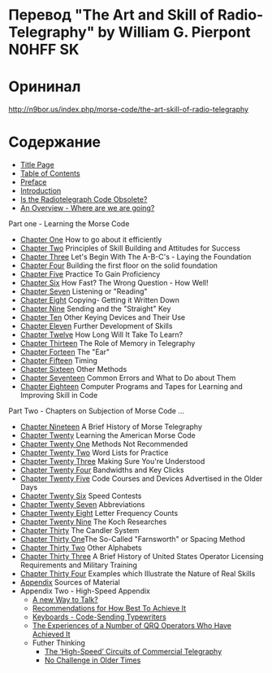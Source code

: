 # Перевод "The Art and Skill of Radio-Telegraphy" by William G. Pierpont N0HFF SK

# Орининал

http://n9bor.us/index.php/morse-code/the-art-skill-of-radio-telegraphy

# Содержание

* [Title Page](src/title-page.md)
* [Table of Contents](src/table-of-contents.md)
* [Preface](src/preface.md)
* [Introduction](src/introduction.md)
* [Is the Radiotelegraph Code Obsolete?](src/is-the-radiotelegraph-code-obsolete.md)
* [An Overview - Where are we are going?](src/an-overview-where-are-going.md)

Part one - Learning the Morse Code
* [Chapter One](src/chapter-one.md) How to go about it efficiently
* [Chapter Two](src/chapter-two.md) Principles of Skill Building and Attitudes for Success
* [Chapter Three](src/chapter-three.md) Let's Begin With The A-B-C's - Laying the Foundation
* [Chapter Four](src/chapter-four.md) Building the first floor on the solid foundation
* [Chapter Five](src/chapter-five.md) Practice To Gain Proficiency
* [Chapter Six](src/chapter-six.md) How Fast? The Wrong Question - How Well!
* [Chapter Seven](src/chapter-seven.md) Listening or "Reading"
* [Chapter Eight](src/chapter-eight.md) Copying- Getting it Written Down
* [Chapter Nine](src/chapter-nine.md) Sending and the "Straight" Key
* [Chapter Ten](src/chapter-ten.md) Other Keying Devices and Their Use
* [Chapter Eleven](src/chapter-eleven.md) Further Development of Skills
* [Chapter Twelve](src/chapter-twelve.md) How Long Will It Take To Learn?
* [Chapter Thirteen](src/chapter-thirteen.md) The Role of Memory in Telegraphy
* [Chapter Forteen](src/chapter-fourteen.md) The "Ear"
* [Chapter Fifteen](src/chapter-fifteen.md) Timing
* [Chapter Sixteen](src/chapter-sixteen.md) Other Methods
* [Chapter Seventeen](src/chapter-seventeen.md) Common Errors and What to Do about Them
* [Chapter Eighteen](src/chapter-eightteen.md) Computer Programs and Tapes for Learning and Improving Skill in Code

Part Two - Chapters on Subjection of Morse Code ...

* [Chapter Nineteen](src/chapter-nineteen.md) A Brief History of Morse Telegraphy
* [Chapter Twenty](src/chapter-twenty.md) Learning the American Morse Code
* [Chapter Twenty One](src/chapter-twenty-one.md) Methods Not Recommended
* [Chapter Twenty Two](src/chapter-twenty-two.md) Word Lists for Practice
* [Chapter Twenty Three](src/chapter-twenty-three.md) Making Sure You're Understood
* [Chapter Twenty Four](src/chapter-twenty-four.md) Bandwidths and Key Clicks
* [Chapter Twenty Five](src/chapter-twenty-five.md) Code Courses and Devices Advertised in the Older Days
* [Chapter Twenty Six](src/chapter-twenty-six.md) Speed Contests
* [Chapter Twenty Seven](src/chapter-twenty-seven.md) Abbreviations
* [Chapter Twenty Eight](src/chapter-twenty-eight.md) Letter Frequency Counts
* [Chapter Twenty Nine](src/chapter-twenty-nine.md) The Koch Researches
* [Chapter Thirty](src/chapter-thirty.md) The Candler System
* [Chapter Thirty One](src/chapter-thirty-one.md)The So-Called "Farnsworth" or Spacing Method
* [Chapter Thirty Two](src/chapter-thirty-two.md) Other Alphabets
* [Chapter Thirty Three](src/chapter-thirty-three.md) A Brief History of United States Operator Licensing Requirements and Military Training
* [Chapter Thirty Four](src/chapter-thirty-four.md) Examples which Illustrate the Nature of Real Skills
* [Appendix](src/appendix.md) Sources of Material
* Appendix Two - High-Speed Appendix
  * [A new Way to Talk?](src/a-new-way-to-talk.md)
  * [Recommendations for How Best To Achieve It](src/recomendations-for-how-best-to-archieve-it.md)
  * [Keyboards - Code-Sending Typewriters](src/keyboards-code-sending-typewriters.md)
  * [The Experiences of a Number of QRQ Operators Who Have Achieved It](src/the-experiences.md)
  * Futher Thinking
    * [The ‘High-Speed’ Circuits of Commercial Telegraphy](src/the-high-speed-circuits-of-commercial-telegraphy.md)
    * [No Challenge in Older Times](src/no-challenge-in-older-times.md)
